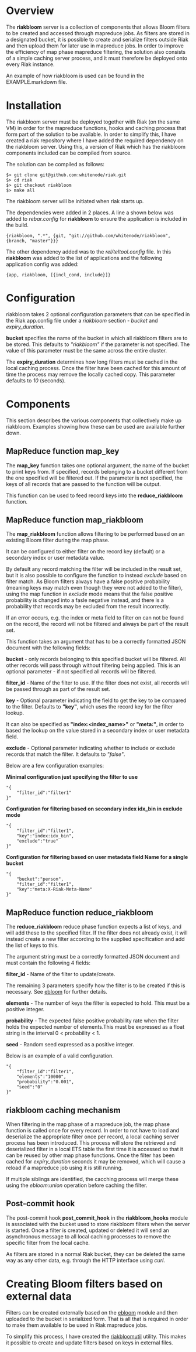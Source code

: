 Overview
========

The **riakbloom** server is a collection of components that allows Bloom filters to be created and accessed through mapreduce jobs. As filters are stored in a designated bucket, it is possible to create and serialize filters outside Riak and then upload them for later use in mapreduce jobs. In order to improve the efficiency of map phase mapreduce filtering, the solution also consists of a simple caching server process, and it must therefore be deployed onto every Riak instance.

An example of how riakbloom is used can be found in the EXAMPLE.markdown file.

Installation
============

The riakbloom server must be deployed together with Riak (on the same VM) in order for the mapreduce functions, hooks and caching process that form part of the solution to be available. In order to simplify this, I have created a riak repository where I have added the required dependency on the riakbloom server. Using this, a version of Riak which has the riakbloom components included can be compiled from source.

The solution can be compiled as follows:

    $> git clone git@github.com:whitenode/riak.git
    $> cd riak
    $> git checkout riakbloom 
    $> make all

The riakbloom server will be initiated when riak starts up.

The dependencies were added in 2 places. A line a shown below was added to *rebar.config* for **riakbloom** to ensure the application is included in the build.

    {riakbloom, ".*", {git, "git://github.com/whitenode/riakbloom", {branch, "master"}}}

The other dependency added was to the *rel/teltool.config* file. In this **riakbloom** was added to the list of applications and the following application config was added:

    {app, riakbloom, [{incl_cond, include}]}

Configuration
=============

riakbloom takes 2 optional configuration parameters that can be specified in the Riak app.config file under a *riakbloom* section - *bucket* and *expiry_duration*.

**bucket** specifies the name of the bucket in which all riakbloom filters are to be stored. This defaults to *"riakbloom"* if the parameter is not specified. The value of this parameter must be the same across the entire cluster.

The **expiry_duration** determines how long filters must be cached in the local caching process. Once the filter have been cached for this amount of time the process may remove the locally cached copy. This parameter defaults to *10* (seconds).

Components
==========

This section describes the various components that collectively make up riakbloom. Examples showing how these can be used are available further down.

MapReduce function map_key
--------------------------

The **map_key** function takes one optional argument, the name of the bucket to print keys from. If specified, records belonging to a bucket different from the one specified will be filtered out. If the parameter is not specified, the keys of all records that are passed to the function will be output.

This function can be used to feed record keys into the **reduce_riakbloom** function.

MapReduce function map_riakbloom
--------------------------------

The **map_riakbloom** function allows filtering to be performed based on an existing Bloom filter during the map phase.

It can be configured to either filter on the record key (default) or a secondary index or user metadata value.

By default any record matching the filter will be included in the result set, but it is also possible to configure the function to instead *exclude* based on filter match. As Bloom filters always have a false positive probability (meaning keys may match even though they were not added to the filter), using the map function in *exclude* mode means that the false positive probability is changed into a fasle negative instead, and there is a probability that records may be excluded from the result incorrectly.

If an error occurs, e.g. the index or meta field to filter on can not be found on the record, the record will not be filtered and always be part of the result set.

This function takes an argument that has to be a correctly formatted JSON document with the following fields:

**bucket** - only records belonging to this specified bucket will be filtered. All other records will pass through without filtering being applied. This is an optional parameter - if not specified all records will be filtered.

**filter_id** - Name of the filter to use. If the filter does not exist, all records will be passed through as part of the result set.

**key** - Optional parameter indicating the field to get the key to be compared to the filter. Defaults to **"key"**, which uses the record key for the filter lookup.

It can also be specified as **"index:<index_name>"** or **"meta:<user metadata field name>"**, in order to based the lookup on the value stored in a secondary index or user metadata field.

**exclude** - Optional parameter indicating whether to include or exclude records that match the filter. It defaults to *"false"*.

Below are a few configuration examples:

**Minimal configuration just specifying the filter to use** 

    "{
        "filter_id":"filter1"
    }"

**Configuration for filtering based on secondary index idx_bin in exclude mode** 

    "{
        "filter_id":"filter1",
        "key":"index:idx_bin",
        "exclude":"true"
    }"

**Configuration for filtering based on user metadata field Name for a single bucket** 

    "{
        "bucket":"person",
        "filter_id":"filter1",
        "key":"meta:X-Riak-Meta-Name"
    }"

MapReduce function reduce_riakbloom
-----------------------------------

The **reduce_riakbloom** reduce phase function expects a list of keys, and will add these to the specified filter. If the filter does not already exist, it will instead create a new filter according to the supplied specification and add the list of keys to this.

The argument string must be a correctly formatted JSON document and must contain the following 4 fields:

**filter_id** - Name of the filter to update/create.

The remaining 3 parameters specify how the filter is to be created if this is necessary. See [ebloom](https://github.com/basho/ebloom) for further details.

**elements** - The number of keys the filter is expected to hold. This must be a positive integer.

**probability** - The expected false positive probability rate when the filter holds the expected number of elements.This must be expressed as a float string in the interval 0 < probability < 1.

**seed** - Random seed expressed as a positive integer. 

Below is an example of a valid configuration. 

    "{
        "filter_id":"filter1",
        "elements":"10000",
        "probability":"0.001",
        "seed":"0"
    }"

riakbloom caching mechanism
---------------------------

When filtering in the map phase of a mapreduce job, the map phase function is called once for every record. In order to not have to load and deserialize the appropriate filter once per record, a local caching server process has been introduced. This process will store the retrieved and deserialized filter in a local ETS table the first time it is accessed so that it can be reused by other map phase functions. Once the filter has been cached for *expiry_duration* seconds it may be removed, which will cause a reload if a mapreduce job using it is still running.

If multiple siblings are identified, the cacching process will merge these using the *ebloom:union* operation before caching the filter.

Post-commit hook
----------------
 
The post-commit hook **post_commit_hook** in the **riakbloom_hooks** module is associated with the bucket used to store riakbloom filters when the server is started. Once a filter is created, updated or deleted it will send an asynchronous message to all local caching processes to remove the specific filter from the local cache.

As filters are stored in a normal Riak bucket, they can be deleted the same way as any other data, e.g. through the HTTP interface using *curl*.

Creating Bloom filters based on external data
=============================================

Filters can be created externally based on the [ebloom](https://github.com/basho/ebloom) module and then uploaded to the bucket in serialized form. That is all that is required in order to make them available to be used in Riak mapreduce jobs.

To simplify this process, I have created the [riakbloomutil](https://github.com/whitenode/riakbloomutil) utility. This makes it possible to create and update filters based on keys in external files.

